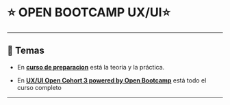 # :star: OPEN BOOTCAMP UX/UI:star:

---

## :book: Temas

- En [**curso de preparacion**](https://github.com/eugenia1984/DisenoUX-UI/tree/main/open_bootcamp_ux_ui/curso_de_preparacion) está la teoría y la práctica.

- En [**UX/UI Open Cohort 3 powered by Open Bootcamp**](https://github.com/eugenia1984/DisenoUX-UI/tree/main/open_bootcamp_ux_ui/ux_ui_course_cohort3) está todo el curso completo

---

